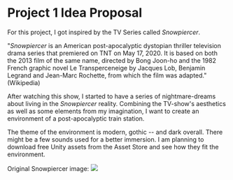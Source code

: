 # Project 1 Idea Proposal

For this project, I got inspired by the TV Series called *Snowpiercer*.

"*Snowpiercer* is an American post-apocalyptic dystopian thriller television drama series that premiered on TNT on May 17, 2020. It is based on both the 2013 film of the same name, directed by Bong Joon-ho and the 1982 French graphic novel Le Transperceneige by Jacques Lob, Benjamin Legrand and Jean-Marc Rochette, from which the film was adapted." (Wikipedia)

After watching this show, I started to have a series of nightmare-dreams about living in the *Snowpiercer* reality. Combining the TV-show's aesthetics as well as some elements from my imagination, I want to create an environment of a post-apocalyptic train station.

The theme of the environment is modern, gothic -- and dark overall. There might be a few sounds used for a better immersion. I am planning to download free Unity assets from the Asset Store and see how they fit the environment.

Original Snowpiercer image:
![](https://www.syfy.com/sites/syfy/files/styles/1200x680_hero/public/2019/07/snowpiercer-poster-raduis-twc.jpg)
